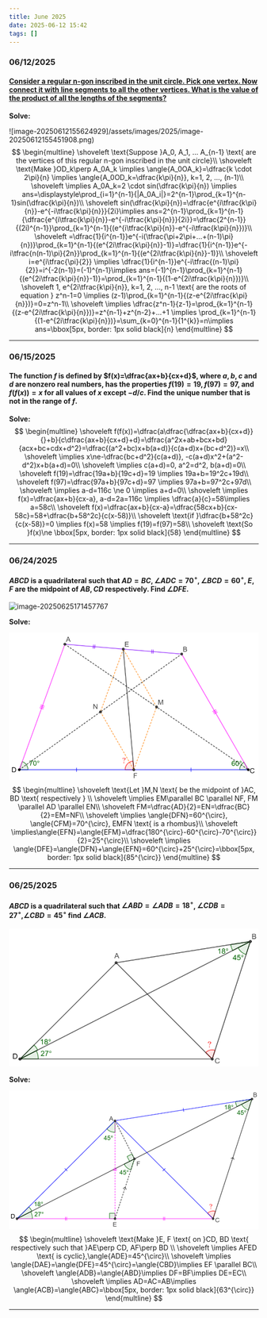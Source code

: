 ```yaml
---
title: June 2025
date: 2025-06-12 15:42
tags: []
---
```


### 06/12/2025

#### [Consider a regular n-gon inscribed in the unit circle. Pick one vertex. Now connect it with line segments to all the other vertices. What is the value of the product of all the lengths of the segments?](https://www.reddit.com/r/mathematics/comments/17kln7m/whats_the_hardest_problem_in_mathematics_you_have/)



**Solve:**

![image-20250612155624929]/assets/images/2025/image-20250612155451908.png)
$$
\begin{multline}
\shoveleft \text{Suppose }A_0, A_1, ... A_{n-1} \text{ are the vertices of this regular n-gon inscribed in the unit circle}\\
\shoveleft \text{Make }OD_k\perp A_0A_k \implies \angle{A_0OA_k}=\dfrac{k \cdot 2\pi}{n} \implies \angle{A_0OD_k=\dfrac{k\pi}{n}}, k=1, 2, ..., (n-1)\\
\shoveleft \implies A_0A_k=2 \cdot sin(\dfrac{k\pi}{n}) \implies ans=\displaystyle\prod_{i=1}^{n-1}{|A_0A_i|}=2^{n-1}\prod_{k=1}^{n-1}sin(\dfrac{k\pi}{n})\\
\shoveleft sin(\dfrac{k\pi}{n})=\dfrac{e^{i\tfrac{k\pi}{n}}-e^{-i\tfrac{k\pi}{n}}}{2i}\implies ans=2^{n-1}\prod_{k=1}^{n-1}{\dfrac{e^{i\tfrac{k\pi}{n}}-e^{-i\tfrac{k\pi}{n}}}{2i}}=\dfrac{2^{n-1}}{(2i)^{n-1}}\prod_{k=1}^{n-1}{(e^{i\tfrac{k\pi}{n}}-e^{-i\tfrac{k\pi}{n}})}\\
\shoveleft =\dfrac{1}{i^{n-1}}e^{-i(\tfrac{\pi+2\pi+...+(n-1)\pi}{n})}\prod_{k=1}^{n-1}{(e^{2i\tfrac{k\pi}{n}}-1)}=\dfrac{1}{i^{n-1}}e^{-i\tfrac{n(n-1)\pi}{2n}}\prod_{k=1}^{n-1}{(e^{2i\tfrac{k\pi}{n}}-1)}\\
\shoveleft i=e^{i\tfrac{\pi}{2}} \implies \dfrac{1}{i^{n-1}}e^{-i\tfrac{(n-1)\pi}{2}}=i^{-2(n-1)}=(-1)^{n-1}\implies ans=(-1)^{n-1}\prod_{k=1}^{n-1}{(e^{2i\tfrac{k\pi}{n}}-1)}=\prod_{k=1}^{n-1}{(1-e^{2i\tfrac{k\pi}{n}})}\\
\shoveleft 1, e^{2i\tfrac{k\pi}{n}}, k=1, 2, ..., n-1 \text{ are the roots of equation } z^n-1=0 \implies (z-1)\prod_{k=1}^{n-1}{(z-e^{2i\tfrac{k\pi}{n}})}=0=z^n-1\\
\shoveleft \implies \dfrac{z^n-1}{z-1}=\prod_{k=1}^{n-1}{(z-e^{2i\tfrac{k\pi}{n}})}=z^{n-1}+z^{n-2}+...+1 \implies \prod_{k=1}^{n-1}{(1-e^{2i\tfrac{k\pi}{n}})}=\sum_{k=0}^{n-1}{1^{k}}=n\implies ans=\bbox[5px, border: 1px solid black]{n}
\end{multline}
$$

---

### 06/15/2025

#### The function $f$ is defined by $f(x)=\dfrac{ax+b}{cx+d}$, where $a,b,c$ and $d$ are nonzero real numbers, has the properties $f(19)=19, f(97)=97$, and $f(f(x))=x$ for all values of $x$ except $-d/c$. Find the unique number that is not in the range of $f$.

**Solve:**
$$
\begin{multline}
\shoveleft f(f(x))=\dfrac{a\dfrac{\dfrac{ax+b}{cx+d}}{}+b}{c\dfrac{ax+b}{cx+d}+d}=\dfrac{a^2x+ab+bcx+bd}{acx+bc+cdx+d^2}=\dfrac{(a^2+bc)x+b(a+d)}{c(a+d)x+(bc+d^2)}=x\\
\shoveleft \implies x\ne-\dfrac{bc+d^2}{c(a+d)}, -c(a+d)x^2+(a^2-d^2)x+b(a+d)=0\\
\shoveleft \implies c(a+d)=0, a^2=d^2, b(a+d)=0\\
\shoveleft f(19)=\dfrac{19a+b}{19c+d}=19 \implies 19a+b=19^2c+19d\\
\shoveleft f(97)=\dfrac{97a+b}{97c+d}=97 \implies 97a+b=97^2c+97d\\
\shoveleft \implies a-d=116c \ne 0 \implies a+d=0\\
\shoveleft \implies f(x)=\dfrac{ax+b}{cx-a}, a-d=2a=116c \implies \dfrac{a}{c}=58\implies a=58c\\
\shoveleft f(x)=\dfrac{ax+b}{cx-a}=\dfrac{58cx+b}{cx-58c}=58+\dfrac{b+58^2c}{c(x-58)}\\
\shoveleft \text{if }\dfrac{b+58^2c}{c(x-58)}=0 \implies f(x)=58 \implies f(19)=f(97)=58\\
\shoveleft \text{So }f(x)\ne \bbox[5px, border: 1px solid black]{58}
\end{multline}
$$

---

### 06/24/2025

#### $ABCD$ is a quadrilateral such that $AD=BC, \angle{ADC}=70^{\circ}, \angle{BCD}=60^{\circ}$, $E,F$ are the midpoint of $AB, CD$ respectively. Find $\angle{DFE}$.

![image-20250625171457767](H/assets/images/2025/image-20250625171457767.png)

**Solve:**

![image-20250625171809610](/assets/images/2025/image-20250625171809610.png)
$$
\begin{multline}
\shoveleft \text{Let }M,N \text{ be the midpoint of }AC, BD \text{ respectively }  \\
\shoveleft \implies EM\parallel BC \parallel NF, FM \parallel AD \parallel EN\\
\shoveleft FM=\dfrac{AD}{2}=EN=\dfrac{BC}{2}=EM=NF\\
\shoveleft \implies \angle{DFN}=60^{\circ}, \angle{CFM}=70^{\circ}, EMFN \text{ is a rhombus}\\
\shoveleft \implies\angle{EFN}=\angle{EFM}=\dfrac{180^{\circ}-60^{\circ}-70^{\circ}}{2}=25^{\circ}\\
\shoveleft \implies \angle{DFE}=\angle{DFN}+\angle{EFN}=60^{\circ}+25^{\circ}=\bbox[5px, border: 1px solid black]{85^{\circ}}
\end{multline}
$$

---

### 06/25/2025

#### $ABCD$ is a quadrilateral such that $\angle{ABD}=\angle{ADB}=18^{\circ}$, $\angle{CDB}=27^{\circ}$,$\angle{CBD}=45^{\circ}$ find $\angle{ACB}$.

![image-20250625173559014](/assets/images/2025/image-20250625173559014.png)

**Solve:**

![image-20250625175751133](/assets/images/2025/image-20250625175150194.png)
$$
\begin{multline}
\shoveleft \text{Make }E, F \text{ on }CD, BD \text{ respectively such that }AE\perp CD, AF\perp BD \\
\shoveleft \implies AFED \text{ is cyclic},\angle{ADE}=45^{\circ}\\
\shoveleft \implies \angle{DAE}=\angle{DFE}=45^{\circ}=\angle{CBD}\implies EF \parallel BC\\
\shoveleft \angle{ADB}=\angle{ABD}\implies DF=BF\implies DE=EC\\
\shoveleft \implies AD=AC=AB\implies \angle{ACB}=\angle{ABC}=\bbox[5px, border: 1px solid black]{63^{\circ}}
\end{multline}
$$

---

